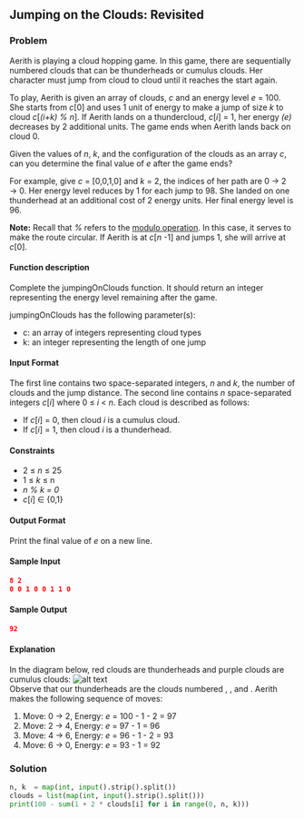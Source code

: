 ## Jumping on the Clouds: Revisited

### Problem
Aerith is playing a cloud hopping game. 
In this game, there are sequentially numbered clouds that can be thunderheads or cumulus clouds. 
Her character must jump from cloud to cloud until it reaches the start again.

To play, Aerith is given an array of clouds, *c* and an energy level *e* = 100.
She starts from *c*[0] and uses 1 unit of energy to make a jump of size *k* to cloud *c*[*(i+k) % n*]. 
If Aerith lands on a thundercloud, *c*[*i*] = 1, her energy *(e)* decreases by 2 additional units.
The game ends when Aerith lands back on cloud 0.

Given the values of *n*, *k*, and the configuration of the clouds as an array *c*, 
can you determine the final value of *e* after the game ends?

For example, give *c* = [0,0,1,0] and *k* = 2, the indices of her path are 0 → 2 → 0. Her energy level reduces by 1 for each jump to 98. 
She landed on one thunderhead at an additional cost of 2 energy units. Her final energy level is 96.

**Note:** Recall that *%* refers to the [modulo operation](https://en.wikipedia.org/wiki/Modulo_operation 'Modulo Operation'). 
In this case, it serves to make the route circular. 
If Aerith is at *c*[*n* -1] and jumps 1, she will arrive at *c*[0].

#### Function description
Complete the jumpingOnClouds function. 
It should return an integer representing the energy level remaining after the game.

jumpingOnClouds has the following parameter(s):
  * c: an array of integers representing cloud types
  * k: an integer representing the length of one jump
#### Input Format
The first line contains two space-separated integers, *n* and *k*, the number of clouds and the jump distance. 
The second line contains *n* space-separated integers *c*[*i*] where 0 ≤ *i* < *n*. Each cloud is described as follows:
  * If *c*[*i*] = 0, then cloud *i* is a cumulus cloud.
  * If *c*[*i*] = 1, then cloud *i* is a thunderhead.
#### Constraints
  * 2 ≤ *n* ≤ 25
  * 1 ≤ *k* ≤ n
  * *n % k = 0*
  * *c*[*i*] ∈ {0,1}
#### Output Format
Print the final value of *e* on a new line.
#### Sample Input
```json
8 2
0 0 1 0 0 1 1 0
```
#### Sample Output
```json
92
```
#### Explanation

In the diagram below, red clouds are thunderheads and purple clouds are cumulus clouds:
![alt text](https://s3.amazonaws.com/hr-challenge-images/0/1462454878-26f414ec0f-may4.png)                                              
Observe that our thunderheads are the clouds numbered , , and . Aerith makes the following sequence of moves:
  1. Move: 0 → 2, Energy: *e* = 100 - 1 - 2 = 97
  2. Move: 2 → 4, Energy: *e* = 97 - 1 = 96
  3. Move: 4 → 6, Energy: *e* = 96 - 1 - 2 = 93
  4. Move: 6 → 0, Energy: *e* = 93 - 1 = 92
### Solution
```py
n, k  = map(int, input().strip().split())
clouds = list(map(int, input().strip().split()))
print(100 - sum(1 + 2 * clouds[i] for i in range(0, n, k)))
```
